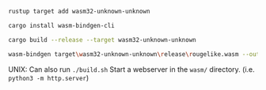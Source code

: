 ```sh
rustup target add wasm32-unknown-unknown
```

```sh
cargo install wasm-bindgen-cli
```

```sh
cargo build --release --target wasm32-unknown-unknown
```

```sh
wasm-bindgen target\wasm32-unknown-unknown\release\rougelike.wasm --out-dir wasm --no-modules --no-typescript
```

UNIX: Can also run ``./build.sh``
Start a webserver in the ``wasm/`` directory. (i.e. ``python3 -m http.server``)
